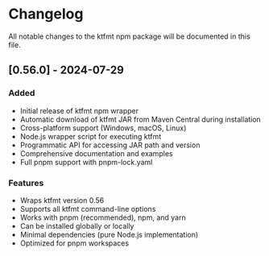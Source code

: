 # Changelog

All notable changes to the ktfmt npm package will be documented in this file.

## [0.56.0] - 2024-07-29

### Added
- Initial release of ktfmt npm wrapper
- Automatic download of ktfmt JAR from Maven Central during installation
- Cross-platform support (Windows, macOS, Linux)
- Node.js wrapper script for executing ktfmt
- Programmatic API for accessing JAR path and version
- Comprehensive documentation and examples
- Full pnpm support with pnpm-lock.yaml

### Features
- Wraps ktfmt version 0.56
- Supports all ktfmt command-line options
- Works with pnpm (recommended), npm, and yarn
- Can be installed globally or locally
- Minimal dependencies (pure Node.js implementation)
- Optimized for pnpm workspaces